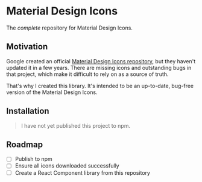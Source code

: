 # Material Design Icons

The _complete_ repository for Material Design Icons.

## Motivation

Google created an official [Material Design Icons repository](https://github.com/google/material-design-icons), but
they haven't updated it in a few years. There are missing icons and outstanding bugs in that project, which make it
difficult to rely on as a source of truth.

That's why I created this library. It's intended to be an up-to-date, bug-free version of the Material Design Icons.

## Installation

> I have not yet published this project to npm.

## Roadmap

- [ ] Publish to npm
- [ ] Ensure all icons downloaded successfully
- [ ] Create a React Component library from this repository
